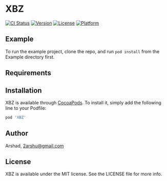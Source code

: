 # XBZ

[![CI Status](https://img.shields.io/travis/Arshad/XBZ.svg?style=flat)](https://travis-ci.org/Arshad/XBZ)
[![Version](https://img.shields.io/cocoapods/v/XBZ.svg?style=flat)](https://cocoapods.org/pods/XBZ)
[![License](https://img.shields.io/cocoapods/l/XBZ.svg?style=flat)](https://cocoapods.org/pods/XBZ)
[![Platform](https://img.shields.io/cocoapods/p/XBZ.svg?style=flat)](https://cocoapods.org/pods/XBZ)

## Example

To run the example project, clone the repo, and run `pod install` from the Example directory first.

## Requirements

## Installation

XBZ is available through [CocoaPods](https://cocoapods.org). To install
it, simply add the following line to your Podfile:

```ruby
pod 'XBZ'
```

## Author

Arshad, 2arshu@gmail.com

## License

XBZ is available under the MIT license. See the LICENSE file for more info.
